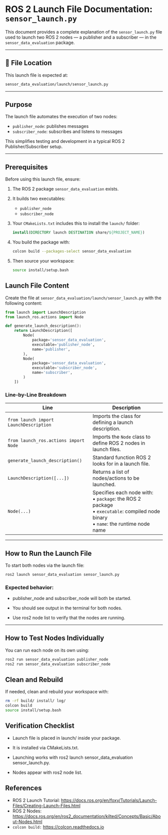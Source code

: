 # ROS 2 Launch File Documentation: `sensor_launch.py`

This document provides a complete explanation of the `sensor_launch.py` file used to launch two ROS 2 nodes — a publisher and a subscriber — in the `sensor_data_evaluation` package.

---

## 📁 File Location

This launch file is expected at:

```Bash
sensor_data_evaluation/launch/sensor_launch.py
```

---

## Purpose

The launch file automates the execution of two nodes:
- `publisher_node`: publishes messages
- `subscriber_node`: subscribes and listens to messages

This simplifies testing and development in a typical ROS 2 Publisher/Subscriber setup.

---

## Prerequisites

Before using this launch file, ensure:

1. The ROS 2 package `sensor_data_evaluation` exists.
   
2. It builds two executables:
   - `publisher_node`
   - `subscriber_node`
  
3. Your `CMakeLists.txt` includes this to install the `launch/` folder:
   ```Cmake
   install(DIRECTORY launch DESTINATION share/${PROJECT_NAME})
   ```

4. You build the package with:
    ```Bash
    colcon build --packages-select sensor_data_evaluation
    ```

5. Then source your workspace:
    ```Bash
    source install/setup.bash
    ```

## Launch File Content

Create the file at `sensor_data_evaluation/launch/sensor_launch.py` with the following content:

```Python
from launch import LaunchDescription
from launch_ros.actions import Node

def generate_launch_description():
    return LaunchDescription([
        Node(
            package='sensor_data_evaluation',
            executable='publisher_node',
            name='publisher',
        ),
        Node(
            package='sensor_data_evaluation',
            executable='subscriber_node',
            name='subscriber',
        )
    ])
```

### Line-by-Line Breakdown

| Line                                   | Description                                                                                                                            |
| -------------------------------------- | -------------------------------------------------------------------------------------------------------------------------------------- |
| `from launch import LaunchDescription` | Imports the class for defining a launch description.                                                                                   |
| `from launch_ros.actions import Node`  | Imports the `Node` class to define ROS 2 nodes in launch files.                                                                        |
| `generate_launch_description()`        | Standard function ROS 2 looks for in a launch file.                                                                                    |
| `LaunchDescription([...])`             | Returns a list of nodes/actions to be launched.                                                                                        |
| `Node(...)`                            | Specifies each node with:<br>• `package`: the ROS 2 package<br>• `executable`: compiled node binary<br>• `name`: the runtime node name |

---

##  How to Run the Launch File

To start both nodes via the launch file:

```Bash
ros2 launch sensor_data_evaluation sensor_launch.py
```

### Expected behavior:

- publisher_node and subscriber_node will both be started.
  
- You should see output in the terminal for both nodes.
 
- Use ros2 node list to verify that the nodes are running.

---

## How to Test Nodes Individually

You can run each node on its own using:

```Bash
ros2 run sensor_data_evaluation publisher_node
ros2 run sensor_data_evaluation subscriber_node
```

## Clean and Rebuild

If needed, clean and rebuild your workspace with:

```Bash
rm -rf build/ install/ log/
colcon build
source install/setup.bash
```

## Verification Checklist

- Launch file is placed in launch/ inside your package. 
  
- It is installed via CMakeLists.txt.
  
- Launching works with ros2 launch sensor_data_evaluation sensor_launch.py.
  
- Nodes appear with ros2 node list.

## References

- ROS 2 Launch Tutorial: <https://docs.ros.org/en/foxy/Tutorials/Launch-Files/Creating-Launch-Files.html>
- ROS 2 Nodes: <https://docs.ros.org/en/ros2_documentation/kilted/Concepts/Basic/About-Nodes.html>
- `colcon build:` <https://colcon.readthedocs.io>

